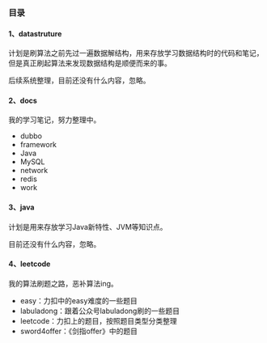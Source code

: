 ### 目录

#### 1、datastruture 
计划是刷算法之前先过一遍数据解结构，用来存放学习数据结构时的代码和笔记，但是真正刷起算法来发现数据结构是顺便而来的事。

后续系统整理，目前还没有什么内容，忽略。

#### 2、docs
我的学习笔记，努力整理中。
- dubbo
- framework
- Java
- MySQL
- network
- redis
- work

#### 3、java
计划是用来存放学习Java新特性、JVM等知识点。

目前还没有什么内容，忽略。

#### 4、leetcode
我的算法刷题之路，恶补算法ing。
- easy：力扣中的easy难度的一些题目
- labuladong：跟着公众号labuladong刷的一些题目
- leetcode：力扣上的题目，按照题目类型分类整理
- sword4offer：《剑指offer》中的题目